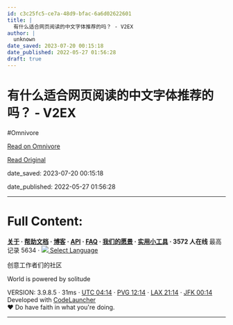 ```yaml
---
id: c3c25fc5-ce7a-48d9-bfac-6a6d02622601
title: |
  有什么适合网页阅读的中文字体推荐的吗？ - V2EX
author: |
  unknown
date_saved: 2023-07-20 00:15:18
date_published: 2022-05-27 01:56:28
draft: true
---
```


# 有什么适合网页阅读的中文字体推荐的吗？ - V2EX
#Omnivore

[Read on Omnivore](https://omnivore.app/me/v-2-ex-1897182672d)

[Read Original](https://v2ex.com/t/855662)

date_saved: 2023-07-20 00:15:18

date_published: 2022-05-27 01:56:28

--- 

# Full Content: 

**[关于](https://v2ex.com/about) · [帮助文档](https://v2ex.com/help) · [博客](https://blog.v2ex.com/) · [API](https://v2ex.com/help/api) · [FAQ](https://v2ex.com/faq) · [我们的愿景](https://v2ex.com/mission) · [实用小工具](https://v2ex.com/tools) · 3572 人在线** 最高记录 5634 · [![](https://proxy-prod.omnivore-image-cache.app/16x0,sAQa0J6YdgMT-kJpPPLi-i41d06gVtV42D8dRtnsjijc/https://v2ex.com/static/img/language.png?v=6a5cfa731dc71a3769f6daace6784739) Select Language](https://v2ex.com/select/language)

创意工作者们的社区

World is powered by solitude

VERSION: 3.9.8.5 · 31ms · [UTC 04:14](https://v2ex.com/worldclock#utc) · [PVG 12:14](https://v2ex.com/worldclock#pvg) · [LAX 21:14](https://v2ex.com/worldclock#lax) · [JFK 00:14](https://v2ex.com/worldclock#jfk)  
Developed with [CodeLauncher](https://cl.v2ex.pro/)  
♥ Do have faith in what you're doing.

---

